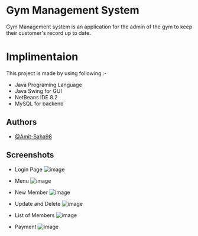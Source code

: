 
# Gym Management System

Gym Management system is an application for the admin of the gym to keep their customer's record up to date.

# Implimentaion
This project is made by using following :-

* Java Programing Language
* Java Swing for GUI
* NetBeans IDE 8.2 
* MySQL for backend


## Authors

- [@Amit-Saha98](https://github.com/Amit-Saha98)



## Screenshots
* Login Page
![image](https://user-images.githubusercontent.com/114154372/191742406-a5e173cf-e0bf-430a-9ed8-473c8d1f07d3.png)

* Menu
![image](https://user-images.githubusercontent.com/114154372/191743025-28adfb93-a8b6-41f9-bf31-b754a60d776d.png)

* New Member 
![image](https://user-images.githubusercontent.com/114154372/191743230-ed9fd5a3-4f97-440b-b8eb-40c6d65165df.png)

* Update and Delete 
![image](https://user-images.githubusercontent.com/114154372/191743762-ab2de8c6-5514-4ee9-98da-4b0e292abdd5.png)
 
 * List of Members
 ![image](https://user-images.githubusercontent.com/114154372/191743982-dada4966-8bbf-4fba-8575-5c5d6ac6e774.png)

* Payment
![image](https://user-images.githubusercontent.com/114154372/191744266-df2b04bf-d3d2-4014-ab09-8979282972f4.png)


